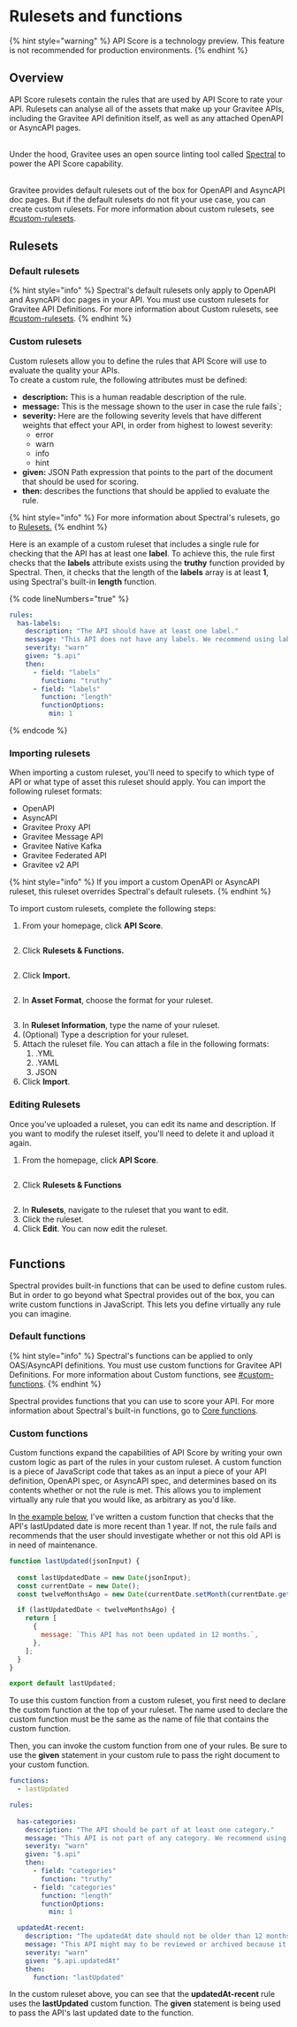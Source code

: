 # Rulesets and functions

{% hint style="warning" %}
API Score is a technology preview. This feature is not recommended for production environments.&#x20;
{% endhint %}

## Overview

API Score rulesets contain the rules that are used by API Score to rate your API. Rulesets can analyse all of the assets that make up your Gravitee APIs, including the Gravitee API definition itself, as well as any attached OpenAPI or AsyncAPI pages.

\
Under the hood, Gravitee uses an open source linting tool called [Spectral](https://github.com/stoplightio/spectral) to power the API Score capability.

\
Gravitee provides default rulesets out of the box for OpenAPI and AsyncAPI doc pages. But if the default rulesets do not fit your use case, you can create custom rulesets. For more information about custom rulesets, see [#custom-rulesets](rulesets-and-functions.md#custom-rulesets "mention").

## Rulesets

### Default rulesets

{% hint style="info" %}
Spectral's default rulesets only apply to OpenAPI and AsyncAPI doc pages in your API. You must use custom rulesets for Gravitee API Definitions. For more information about Custom rulesets, see [#custom-rulesets](rulesets-and-functions.md#custom-rulesets "mention").
{% endhint %}

### Custom rulesets

Custom rulesets allow you to define the rules that API Score will use to evaluate the quality your APIs.\
To create a custom rule, the following attributes must be defined:

* **description:** This is a human readable description of the rule.
* **message:** This is the message shown to the user in case the rule fails\`;&#x20;
* **severity:** Here are the following severity levels that have different weights that effect your API, in order from highest to lowest severity:
  * error
  * warn
  * info
  * hint
* **given:** JSON Path expression that points to the part of the document that should be used for scoring.
* **then:** describes the functions that should be applied to evaluate the rule.&#x20;

{% hint style="info" %}
For more information about Spectral's rulesets, go to [Rulesets.](https://docs.stoplight.io/docs/spectral/e5b9616d6d50c-rulesets)
{% endhint %}

Here is an example of a custom ruleset that includes a single rule for checking that the API has at least one **label**. To achieve this, the rule first checks that the **labels** attribute exists using the **truthy** function provided by Spectral. Then, it checks that the length of the **labels** array is at least **1**, using Spectral's built-in **length** function.&#x20;

{% code lineNumbers="true" %}
```yaml
rules:
  has-labels:
    description: "The API should have at least one label."
    message: "This API does not have any labels. We recommend using labels to better document your APIs."
    severity: "warn"
    given: "$.api"
    then:
      - field: "labels"
        function: "truthy"
      - field: "labels"
        function: "length"
        functionOptions:
          min: 1
```
{% endcode %}

### Importing rulesets

When importing a custom ruleset, you'll need to specify to which type of API or what type of asset this ruleset should apply. You can import the following ruleset formats:&#x20;

* OpenAPI
* AsyncAPI
* Gravitee Proxy API
* Gravitee Message API
* Gravitee Native Kafka
* Gravitee Federated API
* Gravitee v2 API

{% hint style="info" %}
If you import a custom OpenAPI or AsyncAPI ruleset, this ruleset overrides Spectral's default rulesets.
{% endhint %}

To import custom rulesets, complete the following steps:

1. From your homepage, click **API Score**.

<figure><img src=".gitbook/assets/image (211).png" alt=""><figcaption></figcaption></figure>

2. Click **Rulesets & Functions.**

<figure><img src=".gitbook/assets/image (212).png" alt=""><figcaption></figcaption></figure>

2. Click **Import.**

<figure><img src=".gitbook/assets/image (213).png" alt=""><figcaption></figcaption></figure>

2. In **Asset Format**, choose the format for your ruleset.&#x20;

<figure><img src=".gitbook/assets/image (214).png" alt=""><figcaption></figcaption></figure>

3. In **Ruleset Information**, type the name of your ruleset.
4. (Optional) Type a description for your ruleset.
5. Attach the ruleset file. You can attach a file in the following formats:
   1. .YML
   2. .YAML
   3. JSON
6. Click **Import**.

### Editing Rulesets

Once you've uploaded a ruleset, you can edit its name and description. If you want to modify the ruleset itself, you'll need to delete it and upload it again.&#x20;

1. From the homepage, click **API Score**.&#x20;

<figure><img src=".gitbook/assets/image (215).png" alt=""><figcaption></figcaption></figure>

2. Click **Rulesets & Functions**

<figure><img src=".gitbook/assets/image (216).png" alt=""><figcaption></figcaption></figure>

2. In **Rulesets**, navigate to the ruleset that you want to edit.&#x20;
3. Click the ruleset.&#x20;
4. Click **Edit**. You can now edit the ruleset.

<figure><img src=".gitbook/assets/image (217).png" alt=""><figcaption></figcaption></figure>

## Functions

Spectral provides built-in functions that can be used to define custom rules. But in order to go beyond what Spectral provides out of the box, you can write custom functions in JavaScript. This lets you define virtually any rule you can imagine.

### Default functions

{% hint style="info" %}
Spectral's functions can be applied to only OAS/AsyncAPI definitions. You must use custom functions for Gravitee API Definitions. For more information about Custom functions, see [#custom-functions](rulesets-and-functions.md#custom-functions "mention").
{% endhint %}

Spectral provides functions that you can use to score your API. For more information about Spectral's built-in functions, go to [Core functions](https://docs.stoplight.io/docs/spectral/cb95cf0d26b83-core-functions).

### Custom functions&#x20;

Custom functions expand the capabilities of API Score by writing your own custom logic as part of the rules in your custom ruleset. A custom function is a piece of JavaScript code that takes as an input a piece of your API definition, OpenAPI spec, or AsyncAPI spec, and determines based on its contents whether or not the rule is met. This allows you to implement virtually any rule that you would like, as arbitrary as you'd like.&#x20;

In [the example below](https://graviteeio.slack.com/archives/D07GJ0SF30T/p1740655301357519), I've written a custom function that checks that the API's lastUpdated date is more recent than 1 year. If not, the rule fails and recommends that the user should investigate whether or not this old API is in need of maintenance.

```javascript
function lastUpdated(jsonInput) {
  
  const lastUpdatedDate = new Date(jsonInput);
  const currentDate = new Date();
  const twelveMonthsAgo = new Date(currentDate.setMonth(currentDate.getMonth() - 12));

  if (lastUpdatedDate < twelveMonthsAgo) {
    return [
      {
        message: `This API has not been updated in 12 months.`,
      },
    ];
  }
}

export default lastUpdated;
```

To use this custom function from a custom ruleset, you first need to declare the custom function at the top of your ruleset. The name used to declare the custom function must be the same as the name of file that contains the custom function.

Then, you can invoke the custom function from one of your rules. Be sure to use the **given** statement in your custom rule to pass the right document to your custom function.

```yaml
functions:
  - lastUpdated

rules:
  
  has-categories:
    description: "The API should be part of at least one category."
    message: "This API is not part of any category. We recommend using categories to better organize your APIs."
    severity: "warn"
    given: "$.api"
    then:
      - field: "categories"
        function: "truthy"
      - field: "categories"
        function: "length"
        functionOptions:
          min: 1

  updatedAt-recent:
    description: "The updatedAt date should not be older than 12 months."
    message: "This API might may to be reviewed or archived because it was last updated more than 12 months ago."
    severity: "warn"
    given: "$.api.updatedAt"
    then:
      function: "lastUpdated"
```

In the custom ruleset above, you can see that the **updatedAt-recent** rule uses the **lastUpdated** custom function. The **given** statement is being used to pass the API's last updated date to the function.
